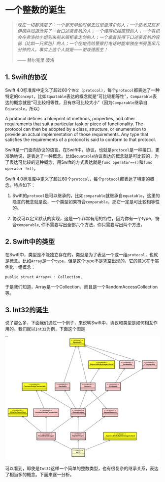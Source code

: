 # 一个整数的诞生

>*现在一切都清楚了：一个那天早些时候去过思里博尔的人；一个熟悉艾克罗伊德并知道他买了一台口述录音机的人；一个懂得机械原理的人；一个有机会在弗洛拉小姐到来前从银柜拿走剑的人；一个拿着装得下口述录音机的容器（比如一只黑包）的人；一个在帕克给警察打电话时能单独在书房里呆几分钟的人。事实上这个人就是——谢泼德医生！*
>
> —— 赫尔克里·波洛 

## 1. Swift的协议

Swift 4.0标准库中定义了超过60个`协议 (protocol)`，每个`protocol`都表达了一种特定的`Concept`，比如`Equatable`表达的概念就是“可比较相等性”，`Comparable`表达的概念就是“可比较相等性，且有序可比较大小”（因为`Comparable`继承自`Equatable`，所以）

A protocol defines a blueprint of methods, properties, and other requirements that suit a particular task or piece of functionality. The protocol can then be adopted by a class, structure, or enumeration to provide an actual implementation of those requirements. Any type that satisfies the requirements of a protocol is said to conform to that protocol.

Swift是一门面向协议的语言。在Swift中，协议，也就是`protocol`是一种接口，更准确地说，是表达了一种概念。比如`equatable`协议表达的概念就是可比较的，为了表达可比较的这种概念，用Swift的方式表达就是`func operator==()`和`func operator !=()`。

Swift 4.0标准库中定义了超过60个`protocol`，每个`protocol`都表达了特定的概念。特点如下：

1. Swift的`protocol`是可以继承的，比如`comparable`就继承自`equatable`，这里的隐含的概念就是说，一个类型如果符合`comparable`，那它一定是可比较相等性的。

2. 协议可以定义默认的实现，这是一个非常有用的特性，因为你有一个type，符合`comparable`, 你不需要写出全部六个方法，你只需要写出两个方法，

## 2. Swift中的类型

在Swift中，类型是不能独立存在的，类型是为了表达一个或一组`protocol`，也就是概念。比如`Array`是一个`type`，但是这个type不是凭空出现的，它的意义在于实例化一组概念：

```
public struct Array<> : Collection, 

```

于是我们知道，Array是一个Collection，而且是一个RandomAccessCollection等。

## 3. Int32的诞生

说了那么多，下面我们通过一个例子，来说明Swift中，协议和类型是如何相互作用的。我们就以`Int32`为例，下面这个图是

![](/assets/Int32_hierarchy.png)

可以看到，即使是`Int32`这样一个简单的整数类型，也有很复杂的继承关系，表达了相当多的概念。下面来逐一分析。

